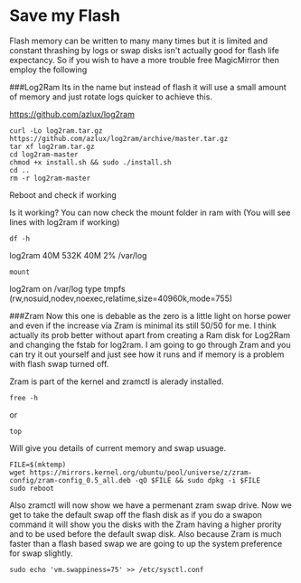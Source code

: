 # Save my Flash
Flash memory can be written to many many times but it is limited and constant thrashing by logs or swap disks isn't actually good for flash life expectancy.
So if you wish to have a more trouble free MagicMirror then employ the following

###Log2Ram
Its in the name but instead of flash it will use a small amount of memory and just rotate logs quicker to achieve this.

https://github.com/azlux/log2ram
```
curl -Lo log2ram.tar.gz https://github.com/azlux/log2ram/archive/master.tar.gz
tar xf log2ram.tar.gz
cd log2ram-master
chmod +x install.sh && sudo ./install.sh
cd ..
rm -r log2ram-master
```
Reboot and check if working

Is it working?
You can now check the mount folder in ram with (You will see lines with log2ram if working)
```
df -h
```
log2ram          40M  532K   40M   2% /var/log
```
mount
```
log2ram on /var/log type tmpfs (rw,nosuid,nodev,noexec,relatime,size=40960k,mode=755)


###Zram
Now this one is debable as the zero is a little light on horse power and even if the increase via Zram is minimal its still 50/50 for me.
I think actually its prob better without apart from creating a Ram disk for Log2Ram and changing the fstab for log2ram.
I am going to go through Zram and you can try it out yourself and just see how it runs and if memory is a problem with flash swap turned off.

Zram is part of the kernel and zramctl is alerady installed.
```
free -h
```
or
```
top
```
Will give you details of current memory and swap usuage.
```
FILE=$(mktemp)
wget https://mirrors.kernel.org/ubuntu/pool/universe/z/zram-config/zram-config_0.5_all.deb -qO $FILE && sudo dpkg -i $FILE
sudo reboot
```
Also zramctl will now show we have a permenant zram swap drive.
Now we get to take the default swap off the flash disk as if you do a swapon command it will show you the disks with the Zram having a higher prority and to be used before the default swap disk.
Also because Zram is much faster than a flash based swap we are going to up the system preference for swap slightly.
```
sudo echo 'vm.swappiness=75' >> /etc/sysctl.conf
```





